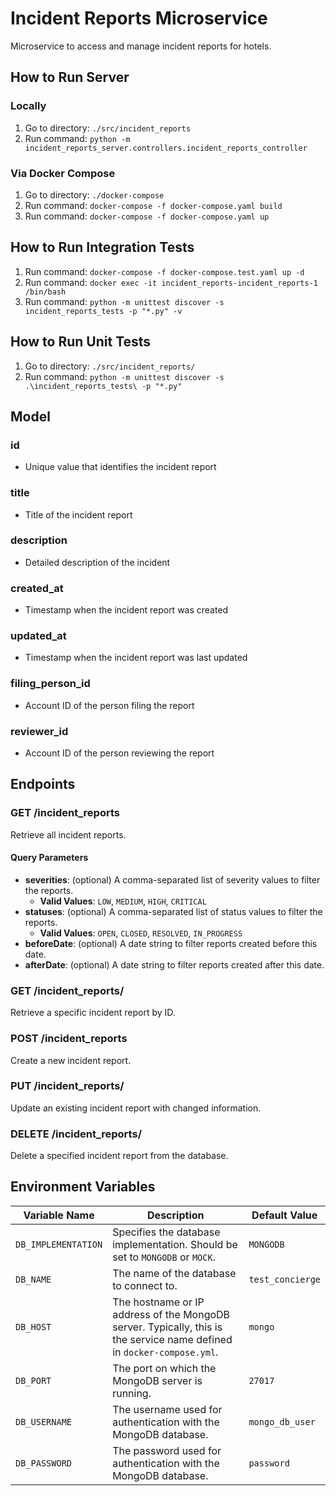 # Incident Reports Microservice
Microservice to access and manage incident reports for hotels.

## How to Run Server
### Locally
1. Go to directory: `./src/incident_reports`
2. Run command: `python -m incident_reports_server.controllers.incident_reports_controller`

### Via Docker Compose
1. Go to directory: `./docker-compose`
2. Run command: `docker-compose -f docker-compose.yaml build`
3. Run command: `docker-compose -f docker-compose.yaml up`


## How to Run Integration Tests
1. Run command: `docker-compose -f docker-compose.test.yaml up -d`
2. Run command: `docker exec -it incident_reports-incident_reports-1 /bin/bash`
3. Run command: `python -m unittest discover -s incident_reports_tests -p "*.py" -v`

## How to Run Unit Tests
1. Go to directory: `./src/incident_reports/`
2. Run command: `python -m unittest discover -s .\incident_reports_tests\ -p "*.py"`

## Model

### id
* Unique value that identifies the incident report

### title
* Title of the incident report

### description
* Detailed description of the incident

### created_at
* Timestamp when the incident report was created

### updated_at
* Timestamp when the incident report was last updated

### filing_person_id
* Account ID of the person filing the report

### reviewer_id
* Account ID of the person reviewing the report

## Endpoints
### GET /incident_reports
Retrieve all incident reports.

#### Query Parameters
- **severities**: (optional) A comma-separated list of severity values to filter the reports. 
  - **Valid Values**: `LOW`, `MEDIUM`, `HIGH`, `CRITICAL`
- **statuses**: (optional) A comma-separated list of status values to filter the reports. 
  - **Valid Values**: `OPEN`, `CLOSED`, `RESOLVED`, `IN_PROGRESS`
- **beforeDate**: (optional) A date string to filter reports created before this date.
- **afterDate**: (optional) A date string to filter reports created after this date.

### GET /incident_reports/<id>
Retrieve a specific incident report by ID.

### POST /incident_reports
Create a new incident report.

### PUT /incident_reports/<id>
Update an existing incident report with changed information.

### DELETE /incident_reports/<id>
Delete a specified incident report from the database.

## Environment Variables
| Variable Name        | Description                                                       | Default Value    |
|----------------------|-------------------------------------------------------------------|------------------|
| `DB_IMPLEMENTATION`  | Specifies the database implementation. Should be set to `MONGODB` or `MOCK`. | `MONGODB`        |
| `DB_NAME`            | The name of the database to connect to.                           | `test_concierge` |
| `DB_HOST`            | The hostname or IP address of the MongoDB server. Typically, this is the service name defined in `docker-compose.yml`. | `mongo`          |
| `DB_PORT`            | The port on which the MongoDB server is running.                  | `27017`          |
| `DB_USERNAME`        | The username used for authentication with the MongoDB database.   | `mongo_db_user`  |
| `DB_PASSWORD`        | The password used for authentication with the MongoDB database.   | `password`       |
